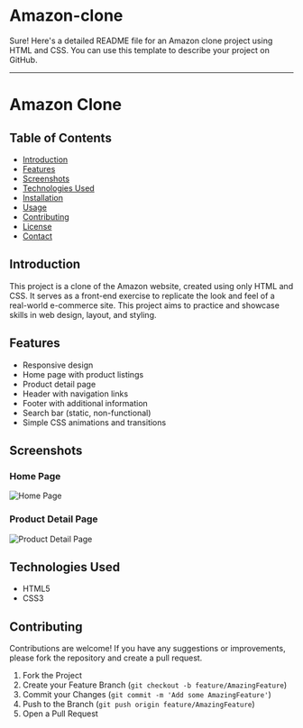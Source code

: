 # Amazon-clone


Sure! Here's a detailed README file for an Amazon clone project using HTML and CSS. You can use this template to describe your project on GitHub.

---

# Amazon Clone

## Table of Contents

- [Introduction](#introduction)
- [Features](#features)
- [Screenshots](#screenshots)
- [Technologies Used](#technologies-used)
- [Installation](#installation)
- [Usage](#usage)
- [Contributing](#contributing)
- [License](#license)
- [Contact](#contact)

## Introduction

This project is a clone of the Amazon website, created using only HTML and CSS. It serves as a front-end exercise to replicate the look and feel of a real-world e-commerce site. This project aims to practice and showcase skills in web design, layout, and styling.

## Features

- Responsive design
- Home page with product listings
- Product detail page
- Header with navigation links
- Footer with additional information
- Search bar (static, non-functional)
- Simple CSS animations and transitions

## Screenshots

### Home Page
![Home Page](link_to_screenshot_homepage)

### Product Detail Page
![Product Detail Page](link_to_screenshot_productpage)

## Technologies Used

- HTML5
- CSS3



## Contributing

Contributions are welcome! If you have any suggestions or improvements, please fork the repository and create a pull request.

1. Fork the Project
2. Create your Feature Branch (`git checkout -b feature/AmazingFeature`)
3. Commit your Changes (`git commit -m 'Add some AmazingFeature'`)
4. Push to the Branch (`git push origin feature/AmazingFeature`)
5. Open a Pull Request

